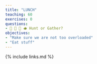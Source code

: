 ```yaml
---
title: "LUNCH"
teaching: 60
exercises: 0
questions:
- 🥪 🍕 🍩 🫖 Hunt or Gather?
objectives:
- "Make sure we are not too overloaded"
- "Eat stuff"
---
```



{% include links.md %}
